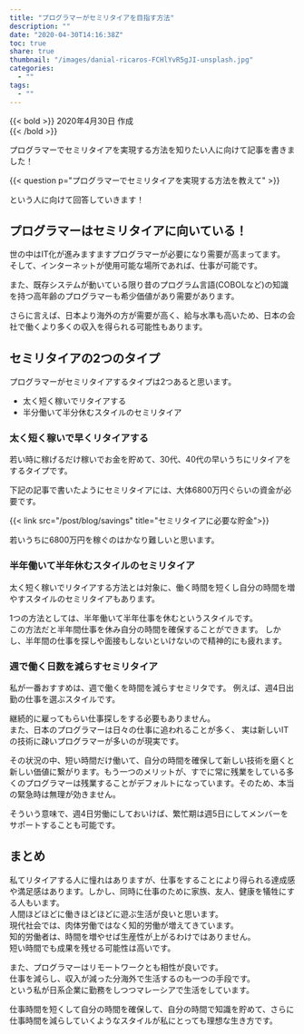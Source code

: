 ```yaml
---
title: "プログラマーがセミリタイアを目指す方法"
description: ""
date: "2020-04-30T14:16:38Z"
toc: true
share: true
thumbnail: "/images/danial-ricaros-FCHlYvR5gJI-unsplash.jpg"
categories:
  - ""
tags:
  - ""
---
```


{{< bold >}}
2020年4月30日 作成  
{{< /bold >}}

プログラマーでセミリタイアを実現する方法を知りたい人に向けて記事を書きました！

<!--more-->

{{< question p="プログラマーでセミリタイアを実現する方法を教えて" >}}

という人に向けて回答していきます！

## プログラマーはセミリタイアに向いている！

世の中はIT化が進みますますプログラマーが必要になり需要が高まってます。  
そして、インターネットが使用可能な場所であれば、仕事が可能です。 

また、既存システムが動いている限り昔のプログラム言語(COBOLなど)の知識を持つ高年齢のプログラマーも希少価値があり需要があります。  

さらに言えば、日本より海外の方が需要が高く、給与水準も高いため、日本の会社で働くより多くの収入を得られる可能性もあります。

## セミリタイアの2つのタイプ

プログラマーがセミリタイアするタイプは2つあると思います。  
- 太く短く稼いでリタイアする
- 半分働いて半分休むスタイルのセミリタイア 

### 太く短く稼いで早くリタイアする

若い時に稼げるだけ稼いでお金を貯めて、30代、40代の早いうちにリタイアをするタイプです。  

下記の記事で書いたようにセミリタイアには、大体6800万円ぐらいの資金が必要です。

{{< link src="/post/blog/savings" title="セミリタイアに必要な貯金">}}

若いうちに6800万円を稼ぐのはかなり難しいと思います。

### 半年働いて半年休むスタイルのセミリタイア 

太く短く稼いでリタイアする方法とは対象に、働く時間を短くし自分の時間を増やすスタイルのセミリタイアもあります。  

1つの方法としては、半年働いて半年仕事を休むというスタイルです。  
この方法だと半年間仕事を休み自分の時間を確保することができます。
しかし、半年間の仕事を探しや面接もしないといけないので精神的にも疲れます。

### 週で働く日数を減らすセミリタイア

私が一番おすすめは、週で働くを時間を減らすセミリタです。
例えば、週4日出勤の仕事を選ぶスタイルです。  

継続的に雇ってもらい仕事探しをする必要もありません。  
また、日本のプログラマーは日々の仕事に追われることが多く、
実は新しいITの技術に疎いプログラマーが多いのが現実です。  

その状況の中、短い時間だけ働いて、自分の時間を確保して新しい技術を磨くと新しい価値に繋がります。もう一つのメリットが、すでに常に残業をしている多くのプログラマーは残業することがデフォルトになっています。そのため、本当の緊急時は無理が効きません。  

そういう意味で、週4日労働にしておいけば、繁忙期は週5日にしてメンバーをサポートすることも可能です。

## まとめ

私てリタイアする人に憧れはありますが、仕事をすることにより得られる達成感や満足感はあります。しかし、同時に仕事のために家族、友人、健康を犠牲にする人もいます。  
人間ほどほどに働きほどほどに遊ぶ生活が良いと思います。  
現代社会では、肉体労働ではなく知的労働が増えてきています。  
知的労働者は、時間を増やせば生産性が上がるわけではありません。  
短い時間でも成果を残せる可能性は高いです。 

また、プログラマーはリモートワークとも相性が良いです。  
仕事を減らし、収入が減った分海外で生活するのも一つの手段です。  
という私が日系企業に勤務をしつつマレーシアで生活をしています。

仕事時間を短くして自分の時間を確保して、自分の時間で知識を貯めて、さらに仕事時間を減らしていくようなスタイルが私にとっても理想な生き方です。
















